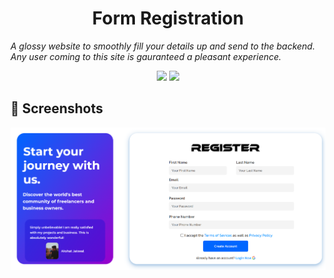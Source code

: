 <h1 align="center">Form Registration</h1>
<p style="font-style:italic;">A glossy website to smoothly fill your details up and send to the backend. Any user coming to this site is gauranteed a pleasant experience.</p>
<div align = "center">
<img src="https://forthebadge.com/images/badges/validated-html5.svg">
<img src="https://forthebadge.com/images/badges/uses-css.svg">
</div>
<h2>📌 Screenshots</h2>
<div><img src="demo.png"></div>